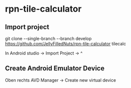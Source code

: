 # rpn-tile-calculator


## Import project

git clone --single-branch --branch develop https://github.com/JellyFilledNuts/rpn-tile-calculator tilecalc

In Android studio -> Import Project -> ^

## Create Android Emulator Device

Oben rechts AVD Manager -> Create new virtual device
